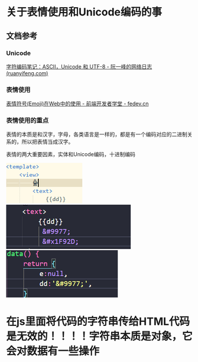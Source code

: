 # 关于表情使用和Unicode编码的事

## 文档参考

### Unicode 

[字符编码笔记：ASCII，Unicode 和 UTF-8 - 阮一峰的网络日志 (ruanyifeng.com)](https://www.ruanyifeng.com/blog/2007/10/ascii_unicode_and_utf-8.html)

### 表情使用

[表情符号(Emoji)在Web中的使用 - 前端开发者学堂 - fedev.cn](https://fedev.cn/css/emojis-in-web.html)

### 表情使用的重点

表情的本质是和汉字，字母，各类语言是一样的，都是有一个编码对应的二进制关系的，所以把表情当成汉字。

表情的两大重要因素，实体和Unicode编码，十进制编码

![1717032481233](images/关于表情使用和Unicode编码的事/1717032481233.png)![1717032828322](images/关于表情使用和Unicode编码的事/1717032828322.png)![1717032876046](images/关于表情使用和Unicode编码的事/1717032876046.png)

# 在js里面将代码的字符串传给HTML代码是无效的！！！！字符串本质是对象，它会对数据有一些操作
